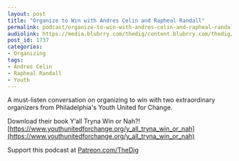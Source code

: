 ```yaml
---
layout: post
title: "Organize to Win with Andres Celin and Rapheal Randall"
permalink: podcast/organize-to-win-with-andres-celin-and-rapheal-randall
audiolink: https://media.blubrry.com/thedig/content.blubrry.com/thedig/The_Dig-EP_268-YUC.mp3
post_id: 1737
categories: 
- Organizing
tags: 
- Andres Celin
- Rapheal Randall
- Youth
---
```


A must-listen conversation on organizing to win with two extraordinary organizers from Philadelphia's Youth United for Change.

Download their book Y’all Tryna Win or Nah?! 
[https://www.youthunitedforchange.org/y_all_tryna_win_or_nah](https://www.youthunitedforchange.org/y_all_tryna_win_or_nah)

Support this podcast at 
[Patreon.com/TheDig](http://Patreon.com/TheDig)